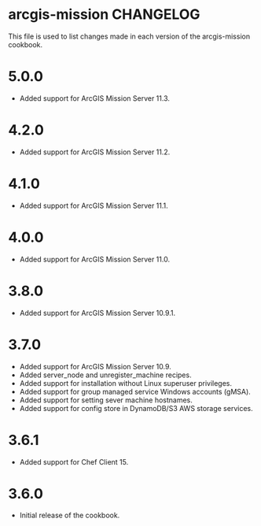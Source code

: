 # arcgis-mission CHANGELOG

This file is used to list changes made in each version of the arcgis-mission cookbook.

# 5.0.0

- Added support for ArcGIS Mission Server 11.3.

# 4.2.0

- Added support for ArcGIS Mission Server 11.2.

# 4.1.0

- Added support for ArcGIS Mission Server 11.1.

# 4.0.0

- Added support for ArcGIS Mission Server 11.0.

# 3.8.0

- Added support for ArcGIS Mission Server 10.9.1.

# 3.7.0

- Added support for ArcGIS Mission Server 10.9.
- Added server_node and unregister_machine recipes.
- Added support for installation without Linux superuser privileges.
- Added support for group managed service Windows accounts (gMSA).
- Added support for setting sever machine hostnames.
- Added support for config store in DynamoDB/S3 AWS storage services.

# 3.6.1

- Added support for Chef Client 15.

# 3.6.0

- Initial release of the cookbook.
